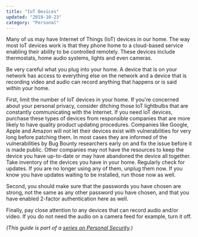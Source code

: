 ```yaml
---
title: "IoT Devices"
updated: "2019-10-23"
category: "Personal"
---
```


Many of us may have Internet of Things (IoT) devices in our home. The way most IoT devices work is that they phone home to a cloud-based service enabling their ability to be controlled remotely. These devices include thermostats, home audio systems, lights and even cameras. 

Be very careful what you plug into your home. A device that is on your network has access to everything else on the network and a device that is recording video and audio can record anything that happens or is said within your home. 

First, limit the number of IoT devices in your home. If you're concerned about your personal privacy, consider ditching those IoT lightbulbs that are constantly communicating with the Internet. If you need IoT devices, purchase these types of devices from responsible companies that are more likely to have quality product updating procedures. Companies like Google, Apple and Amazon will not let their devices exist with vulnerabilities for very long before patching them. In most cases they are informed of the vulnerabilities by Bug Bounty researchers early on and fix the issue before it is made public. Other companies may not have the resources to keep the device you have up-to-date or may have abandoned the device all together. Take inventory of the devices you have in your home. Regularly check for updates. If you are no longer using any of them, unplug them now. If you know you have updates waiting to be installed, run those now as well. 

Second, you should make sure that the passwords you have chosen are strong, not the same as any other password you have chosen, and that you have enabled 2-factor authentication here as well. 

Finally, pay close attention to any devices that can record audio and/or video. If you do not need the audio on a camera feed for example, turn it off.

*(This guide is part of a [series on Personal Security](/news/2019-10-23-personal-security-series).)*
